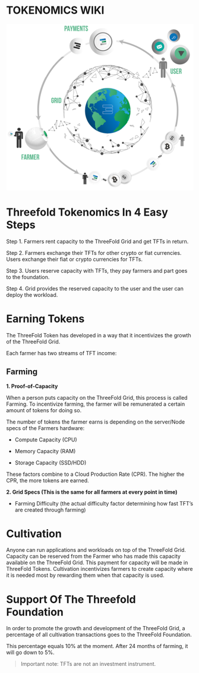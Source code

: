 # TOKENOMICS WIKI

![image alt text](./img/tokenomics_flow.png)

# Threefold Tokenomics In 4 Easy Steps

Step 1. Farmers rent capacity to the ThreeFold Grid and get TFTs in return.

Step 2. Farmers exchange their TFTs for other crypto or fiat currencies. Users exchange their fiat or crypto currencies for TFTs.

Step 3. Users reserve capacity with TFTs, they pay farmers and part goes to the foundation.

Step 4. Grid provides the reserved capacity to the user and the user can deploy the workload.		 


# Earning Tokens

The ThreeFold Token has developed in a way that it incentivizes the growth of the ThreeFold Grid. 

Each farmer has two streams of TFT income:

## Farming

**1. Proof-of-Capacity**

When a person puts capacity on the ThreeFold Grid, this process is called Farming. To incentivize farming, the farmer will be remunerated a certain amount of tokens for doing so. 

The number of tokens the farmer earns is depending on the server/Node specs of the Farmers hardware:

* Compute Capacity (CPU)

* Memory Capacity (RAM)

* Storage Capacity (SSD/HDD)

These factors combine to a Cloud Production Rate (CPR). The higher the CPR, the more tokens are earned.

**2. Grid Specs (This is the same for all farmers at every point in time)**

* Farming Difficulty (the actual difficulty factor determining how fast TFT’s are created through farming)


# Cultivation

Anyone can run applications and workloads on top of the ThreeFold Grid. Capacity can be reserved from the Farmer who has made this capacity available on the ThreeFold Grid. This payment for capacity will be made in ThreeFold Tokens. Cultivation incentivizes farmers to create capacity where it is needed most by rewarding them when that capacity is used.

# Support Of The Threefold Foundation 

In order to promote the growth and development of the ThreeFold Grid, a percentage of all cultivation transactions goes to the ThreeFold Foundation.

This percentage equals 10% at the moment. After 24 months of farming, it will go down to 5%.

> Important note: TFTs are not an investment instrument.



